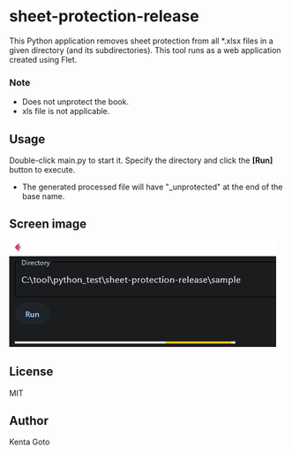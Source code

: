 # sheet-protection-release
This Python application removes sheet protection from all \*.xlsx files in a given directory (and its subdirectories). This tool runs as a web application created using Flet.

### Note
- Does not unprotect the book.
- xls file is not applicable.

## Usage
Double-click main.py to start it.
Specify the directory and click the **[Run]** button to execute.

* The generated processed file will have "_unprotected" at the end of the base name.

## Screen image

![screen-image](img/screen-image.png)

## License
MIT

## Author
Kenta Goto
